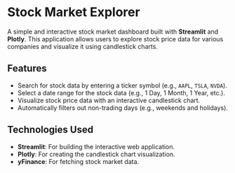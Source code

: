 # Stock Market Explorer

A simple and interactive stock market dashboard built with **Streamlit** and **Plotly**. This application allows users to explore stock price data for various companies and visualize it using candlestick charts.

## Features

- Search for stock data by entering a ticker symbol (e.g., `AAPL`, `TSLA`, `NVDA`).
- Select a date range for the stock data (e.g., 1 Day, 1 Month, 1 Year, etc.).
- Visualize stock price data with an interactive candlestick chart.
- Automatically filters out non-trading days (e.g., weekends and holidays).

## Technologies Used

- **Streamlit**: For building the interactive web application.
- **Plotly**: For creating the candlestick chart visualization.
- **yFinance**: For fetching stock market data.